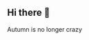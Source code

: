## Hi there 👋
Autumn is no longer crazy
<!--
**403-ko2/403-ko2** is a ✨ _special_ ✨ repository because its `README.md` (this file) appears on your GitHub profile.

Here are some ideas to get you started:

- 🔭 I’m currently working on Capstone
- 🌱 I’m currently learning Java+Pyhton and making a 2D RPG
- 👯 I’m looking to collaborate on AI Projects
- 🤔 I’m looking for help with Keyboard cleaning supplies
- 💬 Ask me about anything
- 📫 How to reach me: you dont
- 😄 Pronouns: what do you think
- ⚡ Fun fact: im pretty cool
